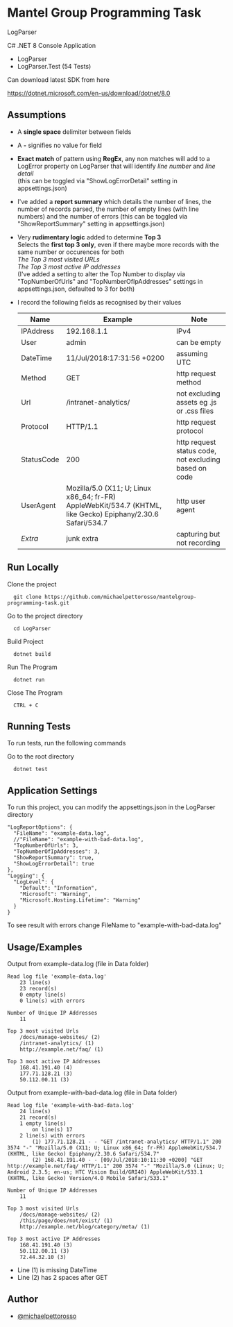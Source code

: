 
# Mantel Group Programming Task
LogParser

C# .NET 8 Console Application 
* LogParser
* LogParser.Test (54 Tests)

Can download latest SDK from here

https://dotnet.microsoft.com/en-us/download/dotnet/8.0


## Assumptions

* A **single space** delimiter between fields 
* A **-** signifies no value for field
* **Exact match** of pattern using **RegEx**, any non matches will add to a LogError property on LogParser that will identify *line number* and *line detail*  
   (this can be toggled via "ShowLogErrorDetail" setting in appsettings.json)
* I've added a **report summary** which details the number of lines, the number of records parsed, the number of empty lines (with line numbers) and the number of errors 
   (this can be toggled via "ShowReportSummary" setting in appsettings.json)
* Very **rudimentary logic** added to determine **Top 3**    
   Selects the **first top 3 only**, even if there maybe more records with the same number or occurences for both  
  *The Top 3 most visited URLs*  
  *The Top 3 most active IP addresses*  
  (I've added a setting to alter the Top Number to display via "TopNumberOfUrls" and "TopNumberOfIpAddresses" settings in appsettings.json, defaulted to 3 for both)
* I record the following fields as recognised by their values

   | Name          | Example     | Note    
   | ------------- | ------------ | ----  
   | IPAddress      | 192.168.1.1  | IPv4  |
   | User      | admin   | can be empty |
   | DateTime | 11/Jul/2018:17:31:56 +0200      | assuming UTC  |  
   | Method | GET  | http request method  |  
   | Url | /intranet-analytics/ | not excluding assets eg .js or .css files  |  
   | Protocol | HTTP/1.1 | http request protocol  |  
   | StatusCode | 200 | http request status code, not excluding based on code  |  
   | UserAgent | Mozilla/5.0 (X11; U; Linux x86_64; fr-FR) AppleWebKit/534.7 (KHTML, like Gecko) Epiphany/2.30.6 Safari/534.7 | http user agent  |  
   | *Extra* | junk extra | capturing but not recording  |  


 
## Run Locally

Clone the project

```
  git clone https://github.com/michaelpettorosso/mantelgroup-programming-task.git
```

Go to the project directory

```
  cd LogParser
```

Build Project

```
  dotnet build
```

Run The Program

```
  dotnet run
```

Close The Program

```
  CTRL + C
```
## Running Tests

To run tests, run the following commands

Go to the root directory

```
  dotnet test
```


## Application Settings

To run this project, you can modify the appsettings.json in the LogParser directory

```
"LogReportOptions": {
  "FileName": "example-data.log",
  //"FileName": "example-with-bad-data.log",
  "TopNumberOfUrls": 3,
  "TopNumberOfIpAddresses": 3,
  "ShowReportSummary": true,
  "ShowLogErrorDetail": true
},
"Logging": {
  "LogLevel": {
    "Default": "Information",
    "Microsoft": "Warning",
    "Microsoft.Hosting.Lifetime": "Warning"
  }
}
```

To see result with errors change FileName to "example-with-bad-data.log"

## Usage/Examples

Output from example-data.log (file in Data folder)
```
Read log file 'example-data.log'
    23 line(s)
    23 record(s)
    0 empty line(s)
    0 line(s) with errors

Number of Unique IP Addresses
    11

Top 3 most visited Urls
    /docs/manage-websites/ (2)
    /intranet-analytics/ (1)
    http://example.net/faq/ (1)

Top 3 most active IP Addresses
    168.41.191.40 (4)
    177.71.128.21 (3)
    50.112.00.11 (3)
```
Output from example-with-bad-data.log (file in Data folder)

```
Read log file 'example-with-bad-data.log'
    24 line(s)
    21 record(s)
    1 empty line(s)
        on line(s) 17
    2 line(s) with errors
        (1) 177.71.128.21 - - "GET /intranet-analytics/ HTTP/1.1" 200 3574 "-" "Mozilla/5.0 (X11; U; Linux x86_64; fr-FR) AppleWebKit/534.7 (KHTML, like Gecko) Epiphany/2.30.6 Safari/534.7"
        (2) 168.41.191.40 - - [09/Jul/2018:10:11:30 +0200] "GET  http://example.net/faq/ HTTP/1.1" 200 3574 "-" "Mozilla/5.0 (Linux; U; Android 2.3.5; en-us; HTC Vision Build/GRI40) AppleWebKit/533.1 (KHTML, like Gecko) Version/4.0 Mobile Safari/533.1"

Number of Unique IP Addresses
    11

Top 3 most visited Urls
    /docs/manage-websites/ (2)
    /this/page/does/not/exist/ (1)
    http://example.net/blog/category/meta/ (1)

Top 3 most active IP Addresses
    168.41.191.40 (3)
    50.112.00.11 (3)
    72.44.32.10 (3)
```
* Line (1) is missing DateTime
* Line (2) has 2 spaces after GET
## Author

- [@michaelpettorosso](https://www.github.com/michaelpettorosso)

